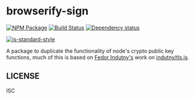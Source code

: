 # browserify-sign

[![NPM Package](https://img.shields.io/npm/v/browserify-sign.svg?style=flat-square)](https://www.npmjs.org/package/browserify-sign)
[![Build Status](https://img.shields.io/travis/crypto-browserify/browserify-sign.svg?branch=master&style=flat-square)](https://travis-ci.org/crypto-browserify/browserify-sign)
[![Dependency status](https://img.shields.io/david/crypto-browserify/browserify-sign.svg?style=flat-square)](https://david-dm.org/crypto-browserify/browserify-sign#info=dependencies)

[![js-standard-style](https://cdn.rawgit.com/feross/standard/master/badge.svg)](https://github.com/feross/standard)

A package to duplicate the functionality of node's crypto public key functions, much of this is based on [Fedor Indutny's](https://github.com/indutny) work on [indutny/tls.js](https://github.com/indutny/tls.js).

## LICENSE

ISC
